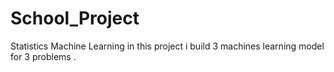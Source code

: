# School_Project
 Statistics Machine Learning
 in this project i build 3 machines learning model for 3 problems .
